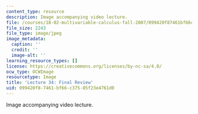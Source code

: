 ```yaml
---
content_type: resource
description: Image accompanying video lecture.
file: /courses/18-02-multivariable-calculus-fall-2007/099420f87461bf66c37585f23e4761d0_34.jpg
file_size: 2243
file_type: image/jpeg
image_metadata:
  caption: ''
  credit: ''
  image-alt: ''
learning_resource_types: []
license: https://creativecommons.org/licenses/by-nc-sa/4.0/
ocw_type: OCWImage
resourcetype: Image
title: 'Lecture 34: Final Review'
uid: 099420f8-7461-bf66-c375-85f23e4761d0
---
```

Image accompanying video lecture.